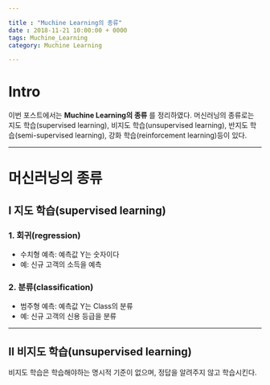 ```yaml
---

title : "Muchine Learning의 종류"
date : 2018-11-21 10:00:00 + 0000
tags: Muchine_Learning
category: Muchine Learning

---
```


# Intro
이번 포스트에서는 **Muchine Learning의 종류** 를 정리하였다. 머신러닝의 종류로는 지도 학습(supervised learning), 비지도 학습(unsupervised learning), 반지도 학습(semi-supervised learning), 강화 학습(reinforcement learning)등이 있다.

***

# 머신러닝의 종류


## Ⅰ 지도 학습(supervised learning)



### 1. 회귀(regression)
- 수치형 예측: 예측값 Y는 숫자이다
- 예: 신규 고객의 소득을 예측

### 2. 분류(classification)
- 범주형 예측: 예측값 Y는 Class의 분류
- 예: 신규 고객의 신용 등급을 분류

***

## Ⅱ 비지도 학습(unsupervised learning)
비지도 학습은 학습해야하는 명시적 기준이 없으며, 정답을 알려주지 않고 학습시킨다.
